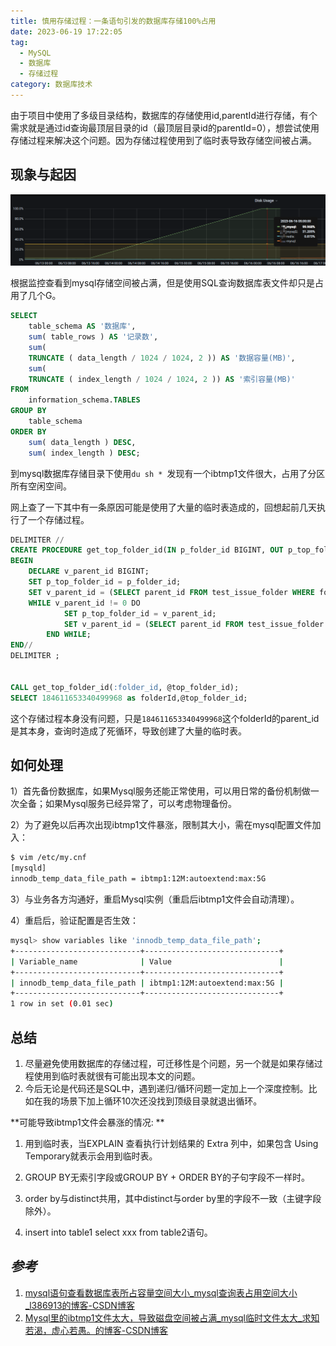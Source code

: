 ```yaml
---
title: 慎用存储过程：一条语句引发的数据库存储100%占用
date: 2023-06-19 17:22:05
tag:
  - MySQL
  - 数据库
  - 存储过程
category: 数据库技术
---
```


由于项目中使用了多级目录结构，数据库的存储使用id,parentId进行存储，有个需求就是通过id查询最顶层目录的id（最顶层目录id的parentId=0），想尝试使用存储过程来解决这个问题。因为存储过程使用到了临时表导致存储空间被占满。

<!-- more -->

## 现象与起因

![](./Use-stored-procedures-with-caution-100-of-the-storage-caused-by-a-statement-is-occupied/Snipaste_2023-06-19_17-24-15.png)

根据监控查看到mysql存储空间被占满，但是使用SQL查询数据库表文件却只是占用了几个G。

```sql
SELECT
	table_schema AS '数据库',
	sum( table_rows ) AS '记录数',
	sum(
	TRUNCATE ( data_length / 1024 / 1024, 2 )) AS '数据容量(MB)',
	sum(
	TRUNCATE ( index_length / 1024 / 1024, 2 )) AS '索引容量(MB)' 
FROM
	information_schema.TABLES 
GROUP BY
	table_schema 
ORDER BY
	sum( data_length ) DESC,
	sum( index_length ) DESC;
```

到mysql数据库存储目录下使用`du sh * `发现有一个ibtmp1文件很大，占用了分区所有空闲空间。

网上查了一下其中有一条原因可能是使用了大量的临时表造成的，回想起前几天执行了一个存储过程。

```sql
DELIMITER //
CREATE PROCEDURE get_top_folder_id(IN p_folder_id BIGINT, OUT p_top_folder_id BIGINT)
BEGIN
    DECLARE v_parent_id BIGINT;
    SET p_top_folder_id = p_folder_id;
    SET v_parent_id = (SELECT parent_id FROM test_issue_folder WHERE folder_id = p_folder_id);
    WHILE v_parent_id != 0 DO
            SET p_top_folder_id = v_parent_id;
            SET v_parent_id = (SELECT parent_id FROM test_issue_folder WHERE folder_id = v_parent_id);
        END WHILE;
END//
DELIMITER ;


CALL get_top_folder_id(:folder_id, @top_folder_id);
SELECT 184611653340499968 as folderId,@top_folder_id;
```

这个存储过程本身没有问题，只是`184611653340499968`这个folderId的parent_id是其本身，查询时造成了死循环，导致创建了大量的临时表。

## 如何处理

1）首先备份数据库，如果Mysql服务还能正常使用，可以用日常的备份机制做一次全备；如果Mysql服务已经异常了，可以考虑物理备份。

2）为了避免以后再次出现ibtmp1文件暴涨，限制其大小，需在mysql配置文件加入：

```bash
$ vim /etc/my.cnf
[mysqld]
innodb_temp_data_file_path = ibtmp1:12M:autoextend:max:5G
```

3）与业务各方沟通好，重启Mysql实例（重启后ibtmp1文件会自动清理）。

4）重启后，验证配置是否生效：

```bash
mysql> show variables like 'innodb_temp_data_file_path';
+----------------------------+------------------------------+
| Variable_name              | Value                        |
+----------------------------+------------------------------+
| innodb_temp_data_file_path | ibtmp1:12M:autoextend:max:5G |
+----------------------------+------------------------------+
1 row in set (0.01 sec)
```


## 总结

1. 尽量避免使用数据库的存储过程，可迁移性是个问题，另一个就是如果存储过程使用到临时表就很有可能出现本文的问题。
2. 今后无论是代码还是SQL中，遇到递归/循环问题一定加上一个深度控制。比如在我的场景下加上循环10次还没找到顶级目录就退出循环。

**可能导致ibtmp1文件会暴涨的情况: **

1. 用到临时表，当EXPLAIN 查看执行计划结果的 Extra 列中，如果包含 Using Temporary就表示会用到临时表。

2. GROUP BY无索引字段或GROUP BY + ORDER BY的子句字段不一样时。

3. order by与distinct共用，其中distinct与order by里的字段不一致（主键字段除外）。

4. insert into table1 select xxx from table2语句。

## *参考*

1. [mysql语句查看数据库表所占容量空间大小_mysql查询表占用空间大小_l386913的博客-CSDN博客](https://blog.csdn.net/jialiu111111/article/details/129361106)
1. [Mysql里的ibtmp1文件太大，导致磁盘空间被占满_mysql临时文件太大_求知若渴，虚心若愚。的博客-CSDN博客](https://blog.csdn.net/qq_33283901/article/details/129123666)